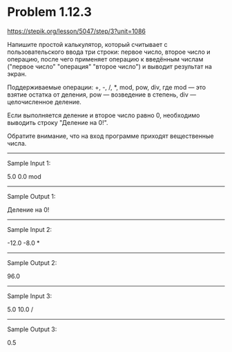 # Problem 1.12.3
https://stepik.org/lesson/5047/step/3?unit=1086

Напишите простой калькулятор, который считывает с пользовательского ввода три строки: первое число, второе число и операцию, после чего применяет операцию к введённым числам ("первое число" "операция" "второе число") и выводит результат на экран.

Поддерживаемые операции: +, -, /, *, mod, pow, div, где 
mod — это взятие остатка от деления, 
pow — возведение в степень, 
div — целочисленное деление.

Если выполняется деление и второе число равно 0, необходимо выводить строку "Деление на 0!".

Обратите внимание, что на вход программе приходят вещественные числа.
***
Sample Input 1:

5.0
0.0
mod
***
Sample Output 1:

Деление на 0!
***
Sample Input 2:

-12.0
-8.0
*
***
Sample Output 2:

96.0
***
Sample Input 3:

5.0
10.0
/
***
Sample Output 3:

0.5
